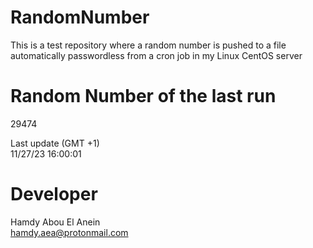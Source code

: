 # RandomNumber    
This is a test repository where a random number is pushed to a file automatically passwordless from a cron job in my Linux CentOS server    
# Random Number of the last run   
29474
      
Last update (GMT +1)    
11/27/23 16:00:01
# Developer    
Hamdy Abou El Anein   
hamdy.aea@protonmail.com
